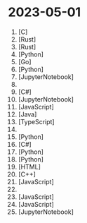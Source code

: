# 2023-05-01

1. [](https://github.comundefined "Lean's LEDE source") [C]
2. [](https://github.comundefined "🤱🏻 Turn any webpage into a desktop app with Rust. 🤱🏻 很简单的用 Rust 打包网页生成很小的桌面 App") [Rust]
3. [](https://github.comundefined "阿里云盘 WebDAV 服务") [Rust]
4. [](https://github.comundefined "Book_4_《矩阵力量》 | 鸢尾花书：从加减乘除到机器学习；五月底上架；纠错多的同学有赠书！") [Python]
5. [](https://github.comundefined "Golang 算法竞赛模板库 | Solutions to Codeforces by Go 💭💡🎈") [Go]
6. [](https://github.comundefined "Book_3_《数学要素》 | 鸢尾花书：从加减乘除到机器学习；上架；欢迎继续纠错，纠错多的同学还会有赠书！") [Python]
7. [](https://github.comundefined "Singing Voice Conversion via diffusion model") [JupyterNotebook]
8. [](https://github.comundefined "🐋蓝鲸直播源-长期维护的电视直播源接口、TVBox、Pluto Player、猫影视TV、IPTV、BIUBIU TV、IPTV源、直播源、源享家、蓝鲸直播源、等影视及m3u8播放器通用接口都可观看") 
9. [](https://github.comundefined "B 站（bilibili）自动任务工具，支持docker、青龙、k8s等多种部署方式。敏感肌也能用。") [C#]
10. [](https://github.comundefined "量化研究-券商金工研报复现") [JupyterNotebook]
11. [](https://github.comundefined "猫抓 chrome资源嗅探扩展") [JavaScript]
12. [](https://github.comundefined "ehviewer，用爱发电，快乐前行") [Java]
13. [](https://github.comundefined "🌟 Wiki of OI / ICPC for everyone. （某大型游戏线上攻略，内含炫酷算术魔法）") [TypeScript]
14. [](https://github.comundefined "直播源相关资源汇总 📺 💯 IPTV、M3U —— 勤洗手、戴口罩，祝愿所有人百毒不侵") 
15. [](https://github.comundefined "Galgame翻译工具，支持剪贴板、OCR、HOOK，支持40余种翻译引擎。Galgame translate tool , support clipboard / OCR/ HOOK, support 40+ translate engines.") [Python]
16. [](https://github.comundefined "适用于新系统UI的哔哩") [C#]
17. [](https://github.comundefined "NAS媒体库管理工具") [Python]
18. [](https://github.comundefined "PyQt Examples（PyQt各种测试和例子） PyQt4 PyQt5") [Python]
19. [](https://github.comundefined "✯ 一个国内可直连的直播源分享项目 ✯ 🔕 永久免费 直连访问 完整开源 不含广告 完善的台标 直播源支持IPv4/IPv6双栈访问 🔕") [HTML]
20. [](https://github.comundefined "Qt based cross-platform GUI proxy configuration manager (backend: v2ray / sing-box)") [C++]
21. [](https://github.comundefined "Easily export the Genshin Impact wish record.") [JavaScript]
22. [](https://github.comundefined "长期免费维护数个SSR/SS/V2RAY/VPN/CLASH订阅高速节点链接！电报群：https://t.me/xrayfree") 
23. [](https://github.comundefined "clash for windows汉化版. 提供clash for windows的汉化版, 汉化补丁及汉化版安装程序") [JavaScript]
24. [](https://github.comundefined "中文独立博客列表") [JavaScript]
25. [](https://github.comundefined "Book_5_《统计至简》 | 鸢尾花书：从加减乘除到机器学习；完册，最后打磨。纠错多的同学，有赠书感谢！") [JupyterNotebook]
